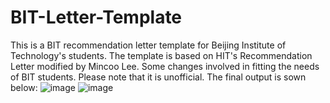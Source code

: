 # BIT-Letter-Template
This is a BIT recommendation letter template for Beijing Institute of Technology's students. The template is based on HIT's Recommendation Letter modified by Mincoo Lee. Some changes involved in fitting the needs of BIT students. Please note that it is unofficial. 
The final output is sown below:
![image](https://github.com/labourer-Lucas/BIT-Letter-Template/assets/71586074/475f0b60-3502-4dbb-9bb1-1657a6bd6635)
![image](https://github.com/labourer-Lucas/BIT-Letter-Template/assets/71586074/1c140f20-f2b3-4b0b-aa99-b0f424f4892b)
